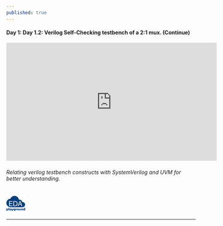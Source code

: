```yaml
---
published: true
---
```

#### Day 1: Day 1.2: Verilog Self-Checking testbench of a 2:1 mux. (Continue) 
<iframe width="560" height="315" src="https://www.youtube.com/embed/aSsHl2Jm3bo" title="YouTube video player" frameborder="0" allow="accelerometer; autoplay; clipboard-write; encrypted-media; gyroscope; picture-in-picture" allowfullscreen></iframe>


###### Relating verilog testbench constructs with SystemVerilog and UVM for better understanding.

[![Day_1_code](https://github.com/Adil3495/adil3495.github.io/blob/master/images/eda_logo.png?raw=true)](http://gestyy.com/epSQJi)

---------------------------------------------------------------------------------------------
